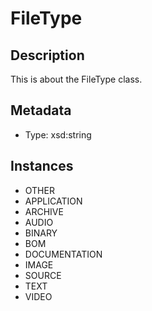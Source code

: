 # FileType

## Description

This is about the FileType class.

## Metadata

- Type: xsd:string

## Instances

- OTHER
- APPLICATION
- ARCHIVE
- AUDIO
- BINARY
- BOM
- DOCUMENTATION
- IMAGE
- SOURCE
- TEXT
- VIDEO

